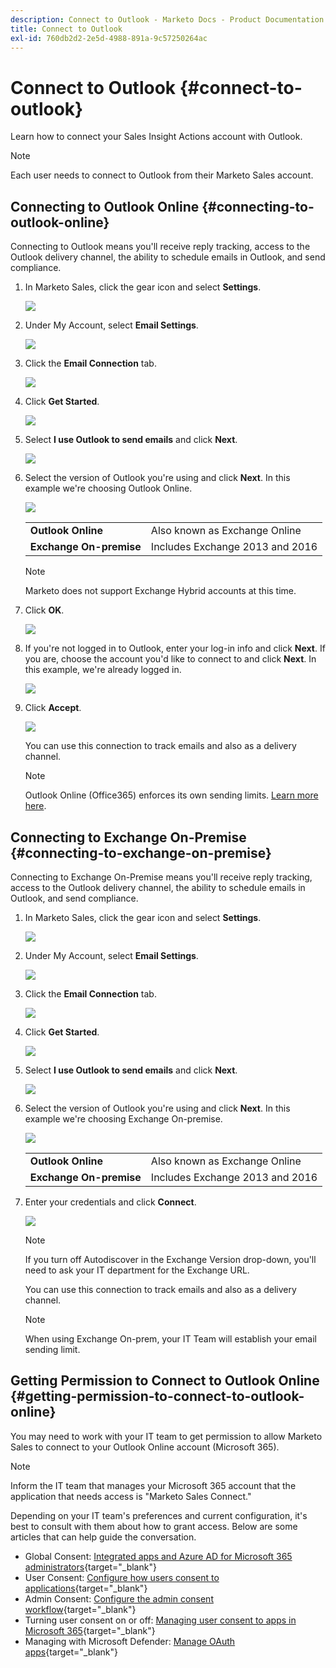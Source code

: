 ```yaml
---
description: Connect to Outlook - Marketo Docs - Product Documentation
title: Connect to Outlook
exl-id: 760db2d2-2e5d-4988-891a-9c57250264ac
---
```

# Connect to Outlook {#connect-to-outlook}

Learn how to connect your Sales Insight Actions account with Outlook.

>[!NOTE]
>
>Each user needs to connect to Outlook from their Marketo Sales account.

## Connecting to Outlook Online {#connecting-to-outlook-online}

Connecting to Outlook means you'll receive reply tracking, access to the Outlook delivery channel, the ability to schedule emails in Outlook, and send compliance.

1. In Marketo Sales, click the gear icon and select **Settings**.

   ![](assets/connect-to-outlook-1.png)

1. Under My Account, select **Email Settings**.

   ![](assets/connect-to-outlook-2.png)

1. Click the **Email Connection** tab.

   ![](assets/connect-to-outlook-3.png)

1. Click **Get Started**.

   ![](assets/connect-to-outlook-4.png)

1. Select **I use Outlook to send emails** and click **Next**.

   ![](assets/connect-to-outlook-5.png)

1. Select the version of Outlook you're using and click **Next**. In this example we're choosing Outlook Online.

   ![](assets/connect-to-outlook-6.png)

      <table> 
    <tbody>
     <tr>
      <td><strong>Outlook Online</strong></td> 
      <td>Also known as Exchange Online</td> 
     </tr>
     <tr>
      <td><strong>Exchange On-premise</strong></td> 
      <td>Includes Exchange 2013 and 2016</td> 
     </tr>
    </tbody>
   </table>

   >[!NOTE]
   >
   >Marketo does not support Exchange Hybrid accounts at this time.

1. Click **OK**.

   ![](assets/connect-to-outlook-7.png)

1. If you're not logged in to Outlook, enter your log-in info and click **Next**. If you are, choose the account you'd like to connect to and click **Next**. In this example, we're already logged in.

   ![](assets/connect-to-outlook-8.png)

1. Click **Accept**.

   ![](assets/connect-to-outlook-9.png)

   You can use this connection to track emails and also as a delivery channel.

   >[!NOTE]
   >
   >Outlook Online (Office365) enforces its own sending limits. [Learn more here](/help/marketo/product-docs/marketo-sales-connect/email/email-delivery/email-connection-throttling.md#email-provider-limits).

## Connecting to Exchange On-Premise {#connecting-to-exchange-on-premise}

Connecting to Exchange On-Premise means you'll receive reply tracking, access to the Outlook delivery channel, the ability to schedule emails in Outlook, and send compliance.

1. In Marketo Sales, click the gear icon and select **Settings**.

   ![](assets/connect-to-outlook-10.png)

1. Under My Account, select **Email Settings**.

   ![](assets/connect-to-outlook-11.png)

1. Click the **Email Connection** tab.

   ![](assets/connect-to-outlook-12.png)

1. Click **Get Started**.

   ![](assets/connect-to-outlook-13.png)

1. Select **I use Outlook to send emails** and click **Next**.

   ![](assets/connect-to-outlook-14.png)

1. Select the version of Outlook you're using and click **Next**. In this example we're choosing Exchange On-premise.

   ![](assets/connect-to-outlook-15.png)

      <table> 
    <tbody>
     <tr>
      <td><strong>Outlook Online</strong></td> 
      <td>Also known as Exchange Online</td> 
     </tr>
     <tr>
      <td><strong>Exchange On-premise</strong></td> 
      <td>Includes Exchange 2013 and 2016</td> 
     </tr>
    </tbody>
   </table>

1. Enter your credentials and click **Connect**.

   ![](assets/connect-to-outlook-16.png)

   >[!NOTE]
   >
   >If you turn off Autodiscover in the Exchange Version drop-down, you'll need to ask your IT department for the Exchange URL.

   You can use this connection to track emails and also as a delivery channel.

   >[!NOTE]
   >
   >When using Exchange On-prem, your IT Team will establish your email sending limit.

## Getting Permission to Connect to Outlook Online {#getting-permission-to-connect-to-outlook-online}

You may need to work with your IT team to get permission to allow Marketo Sales to connect to your Outlook Online account (Microsoft 365).

>[!NOTE]
>
>Inform the IT team that manages your Microsoft 365 account that the application that needs access is "Marketo Sales Connect."

Depending on your IT team's preferences and current configuration, it's best to consult with them about how to grant access. Below are some articles that can help guide the conversation.

* Global Consent: [Integrated apps and Azure AD for Microsoft 365 administrators](https://learn.microsoft.com/en-us/microsoft-365/enterprise/integrated-apps-and-azure-ads?view=o365-worldwide){target="_blank"}
* User Consent: [Configure how users consent to applications](https://learn.microsoft.com/en-us/azure/active-directory/manage-apps/configure-user-consent?tabs=azure-portal&pivots=portal){target="_blank"}
* Admin Consent: [Configure the admin consent workflow](https://learn.microsoft.com/en-us/microsoft-365/admin/misc/user-consent?source=recommendations&view=o365-worldwide){target="_blank"}
* Turning user consent on or off: [Managing user consent to apps in Microsoft 365](https://learn.microsoft.com/en-us/microsoft-365/admin/misc/user-consent?source=recommendations&view=o365-worldwide){target="_blank"}
* Managing with Microsoft Defender: [Manage OAuth apps](https://learn.microsoft.com/en-us/defender-cloud-apps/manage-app-permissions){target="_blank"}
